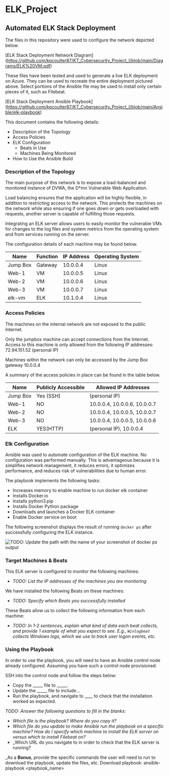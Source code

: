 # ELK_Project
## Automated ELK Stack Deployment

The files in this repository were used to configure the network depicted below.

[ELK Stack Deployment Network Diagram] (https://github.com/kpcoulter87/KT_Cybersecurity_Project_I/blob/main/Diagrams/ELK%20VM.pdf)

These files have been tested and used to generate a live ELK deployment on Azure. They can be used to recreate the entire deployment pictured above. Select portions of the Ansible file may be used to install only certain pieces of it, such as Filebeat.

[ELK Stack Deployment Ansible Playbook] (https://github.com/kpcoulter87/KT_Cybersecurity_Project_I/blob/main/Ansible/elk-playbook)

This document contains the following details:
- Description of the Topology
- Access Policies
- ELK Configuration
  - Beats in Use
  - Machines Being Monitored
- How to Use the Ansible Build


### Description of the Topology

The main purpose of this network is to expose a load-balanced and monitored instance of DVWA, the D*mn Vulnerable Web Application.

Load balancing ensures that the application will be highly flexible, in addition to restricting access to the network. This protects the machines on the network while also ensuring if one goes down or gets overloaded with requests, another server is capable of fulfilling those requests. 

Integrating an ELK server allows users to easily monitor the vulnerable VMs for changes to the log files and system metrics from the operating system and from services running on the server.

The configuration details of each machine may be found below.


| Name 	   | Function | IP Address | Operating System |
|----------|----------|----------  |------------------|
| Jump Box | Gateway  | 10.0.0.4   |   Linux        	|
| Web-1	   |   VM     | 10.0.0.5   |   Linux          |
| Web-2	   |   VM     | 10.0.0.6   |   Linux          |
| Web-3	   |   VM     | 10.0.0.7   |   Linux          |
| elk-vm	 |   ELK    | 10.1.0.4   |   Linux          |

### Access Policies

The machines on the internal network are not exposed to the public Internet.

Only the jumpbox machine can accept connections from the Internet. Access to this machine is only allowed from the following IP addresses:
72.94.151.52 (personal IP)

Machines within the network can only be accessed by the Jump Box gateway 10.0.0.4

A summary of the access policies in place can be found in the table below.

| Name     | Publicly Accessible | Allowed IP Addresses        |
|----------|---------------------|-----------------------------|
| Jump Box | Yes (SSH)           | (personal IP)                 |
| Web-1    | NO                  | 10.0.0.4, 10.0.0.6, 10.0.0.7|
| Web-2    | NO                  | 10.0.0.4, 10.0.0.5, 10.0.0.7|
| Web-3    | NO                  | 10.0.0.4, 10.0.0.5, 10.0.0.6|
| ELK      | YES(HTTP)           | (personal IP), 10.0.0.4       |


### Elk Configuration

Ansible was used to automate configuration of the ELK machine. No configuration was performed manually. This is advantageous because it is simplifies network management, it reduces errors, it optimizes performance, and reduces risk of vulnerabilities due to human error.  

The playbook implements the following tasks:
- Increases memory to enable machine to run docker elk container
- Installs Docker.io
- Installs python3.pip
- Installs Docker Python package
- Downloads and launches a Docker ELK container 
- Enable Docker service on boot

The following screenshot displays the result of running `docker ps` after successfully configuring the ELK instance.

![TODO: Update the path with the name of your screenshot of docker ps output](Images/docker_ps_output.png)

### Target Machines & Beats
This ELK server is configured to monitor the following machines:
- _TODO: List the IP addresses of the machines you are monitoring_

We have installed the following Beats on these machines:
- _TODO: Specify which Beats you successfully installed_

These Beats allow us to collect the following information from each machine:
- _TODO: In 1-2 sentences, explain what kind of data each beat collects, and provide 1 example of what you expect to see. E.g., `Winlogbeat` collects Windows logs, which we use to track user logon events, etc._

### Using the Playbook
In order to use the playbook, you will need to have an Ansible control node already configured. Assuming you have such a control node provisioned:

SSH into the control node and follow the steps below:
- Copy the _____ file to _____.
- Update the _____ file to include...
- Run the playbook, and navigate to ____ to check that the installation worked as expected.

_TODO: Answer the following questions to fill in the blanks:_
- _Which file is the playbook? Where do you copy it?_
- _Which file do you update to make Ansible run the playbook on a specific machine? How do I specify which machine to install the ELK server on versus which to install Filebeat on?_
- _Which URL do you navigate to in order to check that the ELK server is running?

_As a **Bonus**, provide the specific commands the user will need to run to download the playbook, update the files, etc.
Download playbook: ansible-playbook <playbook_name>
